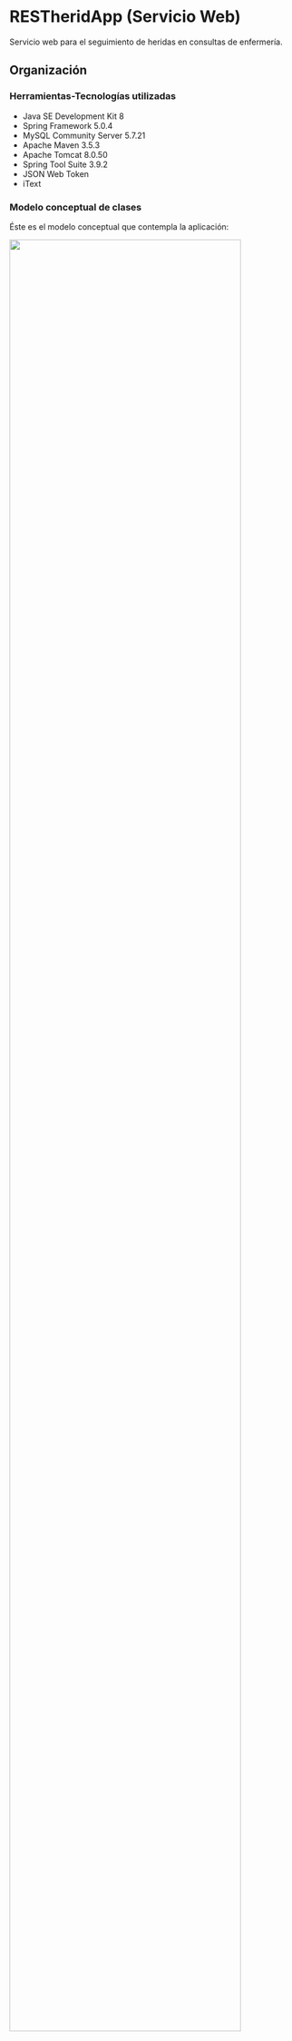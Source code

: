 # RESTheridApp (Servicio Web)
Servicio web para el seguimiento de heridas en consultas de enfermería.

## Organización

### Herramientas-Tecnologías utilizadas

- Java SE Development Kit 8
- Spring Framework 5.0.4
- MySQL Community Server 5.7.21
- Apache Maven 3.5.3
- Apache Tomcat 8.0.50
- Spring Tool Suite 3.9.2
- JSON Web Token
- iText

### Modelo conceptual de clases

Éste es el modelo conceptual que contempla la aplicación:

<img src="https://github.com/toninoes/tfg-heridas-rest-servicio-web-spring/blob/master/src/main/resources/static/images/DiagramaConceptualDeClasesUML.png" width="90%">

### Diagrama ER

A continuación la estructura física de datos que utilizará el sistema:

<img src="https://github.com/toninoes/tfg-heridas-rest-servicio-web-spring/blob/master/src/main/resources/static/images/eer.png" width="90%">

## Manual de instalación y explotación
Las instrucciones de instalación y explotación del sistema se detallan a continuación.

### Requisitos previos
Los requerimientos que el sistema debe tener para el correcto funcionamiento. Entre paréntesis las versiones sobre las que se ha trabajado:

- S.O.: Ubuntu Server (versión 16.04 LTS - 64 bits)
- Lenguajes: Java (v. 8)
- Java SE Development Kit 8
- Apache Tomcat 8 (v. 8.0.32)
- MySQL Community Server 5 (v. 5.7.21)
- Apache Maven 3 (v. 3.3.9)

Para tenerlo todo instalado en Ubuntu, simplemente teclear:

```sh
sudo apt-get install openjdk-8-jdk openjdk-8-doc openjdk-8-jre
sudo apt-get install git mysql-server tomcat8 tomcat8-admin maven
```

### Procedimientos de instalación
En primer lugar debemos obtener el código fuente del proyecto, lo haremos valiéndonos de Git y lo descargamos desde GitHub, lugar elegido para alojar los repositorios.

Seguidamente habrá que configurar el fichero **application.properties** para configurar los parámetros necesarios del servicio de envío de emails, necesario para activar a los usuarios recién registrados o para gestionar el olvido de contraseñas por parte
de estos.

```sh
cd /tmp
git clone https://github.com/toninoes/tfg-heridas-rest-servicio-web-spring.git
cd tfg-heridas-rest-servicio-web-spring
sudo nano src/main/resources/application.properties
```

Necesitamos editar algunas líneas de ese fichero, son las siguientes:

```
# =====================================
# = CONFIGURACION DE CORREO (GMAIL)
# =====================================
spring.mail.username=USERNAME@gmail.com
spring.mail.password=PASSWORD
# =====================================
# CONFIGURACION DE IMPLANTACION
# =====================================
protocolo=http
dominio=localhost
puerto=8080
servicio=restheridapp
```

En cuanto a la configuración del correo decir que es evidente que deberemos disponer de una cuenta de correo para el sistema ( en principio está preconfigurado para una de Gmail) y simplemente debemos indicar el USERNAME y PASSWORD de dicha cuenta. En la configuración de la implantación debemos indicar muy bien:

- protocolo: indicar si es http o https.
- dominio: IP o nombre de HOST donde se encuentra alojado el servicio.
- puerto: número de puerto donde tenemos configurada la escucha del servicio.
- servicio: nombre que recibe el servicio dentro de Tomcat. Si se siguen las instrucciones siguientes será **restheridapp**.

Podría darse el caso de no necesitarse configurar el puerto y/o el servicio, en tal caso no borrar dichas líneas, sino que se dejan así:

```
puerto=
servicio=
```

Una vez clonado el repositorio, y configurado el fichero application.properties, para la correcta instalación y despliegue de la aplicación se necesitará ejecutar el script en bash (RestHeridApp.sh), éste contiene a su vez una llamada a otro fichero SQL (RestHeridApp.sql). Por tanto tecleamos en la terminal el siguiente comando (dentro de /tmp/tfg-heridas-rest-servicio-web-spring):

```
sudo bash RestHeridApp.sh
```

### Procedimientos de operación y nivel de servicio
Es preciso asegurarnos de tener correctamente instalado y configurado nuestro gestor de base de datos MySQL, tal y como aparece en el fichero **application.properties**, debe de haber un usuario llamado **RESTheridApp** cuya contraseña sea **RESTheridApp**.

Obviamente esto debe modificarse en un entorno de producción por los problemas de seguridad que plantearía dejarlo de esta manera, para ello habría que cambiar dicha configuración, las siguientes 2 líneas:

```sh
# ===============================
# = CONFIGURACION DE BBDD
# ===============================
spring.datasource.username=USUARIO_NUEVO
spring.datasource.password=CLAVE_NUEVA
```

Se debe otorgar permisos al usuario **USUARIO_NUEVO** sobre la base de datos: **restheridapp**. Esta asignación de privilegios se consigue con la siguiente orden:

```sh
GRANT ALL ON `restheridapp`.* TO 'USUARIO_NUEVO'@'localhost' IDENTIFIED BY 'CLAVE_NUEVA';
```

### Pruebas de implantación
Tras su ejecución y si todo ha ido bien, la aplicación se encontrará correctamente instalada. Podremos ejecutar ahora la [App Android](https://github.com/toninoes/tfg-heridas-rest-cliente-android "App Android") o utilizar un cliente rest como **Postman**.

A partir de ahí podremos acceder con nuestro usuario de administración creado por defecto **admin@user.es** y cuya contraseña es **admin**. Posteriormente podrá cambiarse su contraseña.

Vemos cómo se carga el panel de administración de la aplicación para el usuario admin@user.es que tiene rol de administrador:

<img src="https://github.com/toninoes/tfg-heridas-rest-servicio-web-spring/blob/master/src/main/resources/static/images/inicioapp.png" width="90%">

Puede verse cómo utilizar el servicio utilizando Postman, incluyendo el token en la cabecera de la petición (tras autenticación) en las siguientes dos imágenes.

#### Autenticación con Postman

<img src="https://github.com/toninoes/tfg-heridas-rest-servicio-web-spring/blob/master/src/main/resources/static/images/postman1.png" width="90%">

Podemos ver resaltado el token devuelto por el servidor que deberá incluirse en las sucesivas peticiones en la cabecera.

#### Petición con Postman incluyendo token en la cabecera de la petición

Podemos ver una petición GET dnde se pide el centro identificado con el Id = 1. Vemos cómo incluimos el token en la cabecera de la petición.

<img src="https://github.com/toninoes/tfg-heridas-rest-servicio-web-spring/blob/master/src/main/resources/static/images/postman2.png" width="90%">
